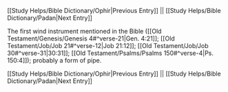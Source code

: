 [[Study Helps/Bible Dictionary/Ophir|Previous Entry]]  ||  [[Study Helps/Bible Dictionary/Padan|Next Entry]]

 The first wind instrument mentioned in the Bible ([[Old Testament/Genesis/Genesis 4#^verse-21|Gen. 4:21]]; [[Old Testament/Job/Job 21#^verse-12|Job 21:12]]; [[Old Testament/Job/Job 30#^verse-31|30:31]]; [[Old Testament/Psalms/Psalms 150#^verse-4|Ps. 150:4]]); probably a form of pipe.

[[Study Helps/Bible Dictionary/Ophir|Previous Entry]]  ||  [[Study Helps/Bible Dictionary/Padan|Next Entry]]